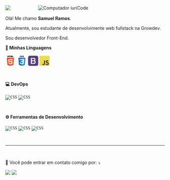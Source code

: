 
<a href="https://github.com/ProgSamuel" align="left">
  <img height="180em" src="https://github-readme-stats.vercel.app/api?username=ProgSamuel&theme=dracula&show_icons=true" />
</a>

<img src="https://raw.githubusercontent.com/MicaelliMedeiros/micaellimedeiros/master/image/computer-illustration.png" min-width="400px" max-width="400px" width="400px" align="right" alt="Computador iuriCode">

<p align="left"> 
  Olá! Me chamo <strong> Samuel Ramos</strong>.
  <br>
</p>

<p align="left"> Atualmente, sou estudante de desenvolvimente web fullstack na Growdev. </p>
<p align="left"> Sou desenvolvedor Front-End. </p>



<p align="left">
  <strong> 🚀 Minhas Linguagens </strong> <br><br>
   <code><img height="32" src="https://raw.githubusercontent.com/github/explore/80688e429a7d4ef2fca1e82350fe8e3517d3494d/topics/html/html.png" alt="HTML5"/></code>
  <code><img height="32" src="https://raw.githubusercontent.com/github/explore/80688e429a7d4ef2fca1e82350fe8e3517d3494d/topics/css/css.png" alt="CSS"/></code>
  <code><img height="32" src="https://raw.githubusercontent.com/github/explore/80688e429a7d4ef2fca1e82350fe8e3517d3494d/topics/bootstrap/bootstrap.png" alt="Bootstrap"/></code>
<code><img height="32" src="https://raw.githubusercontent.com/github/explore/80688e429a7d4ef2fca1e82350fe8e3517d3494d/topics/javascript/javascript.png" alt="Javascript"/></code>


</p>
<br>

<p>
  <strong> 💻 DevOps </strong> <br><br>
  <code><img height="32" src="https://img.shields.io/badge/-Git-333333?style=flat&logo=git" alt="CSS"/></code>
   <code><img height="32" src="https://img.shields.io/badge/-GitHub-333333?style=flat&logo=github" alt="CSS"/></code>
 </p>
 
 <br>
 <p>
  <strong>  ⚙️ Ferramentas de Desenvolvimento </strong> <br><br>
     <code><img height="32" src="https://img.shields.io/badge/-Visual%20Studio%20Code-333333?style=flat&logo=visual-studio-code&logoColor=007ACC" alt="CSS"/></code>
   <code><img height="32" src="https://img.shields.io/badge/-Figma-333333?style=flat&logo=figma&logoColor=007ACC" alt="CSS"/></code>
   <code><img height="32" src="https://img.shields.io/badge/-Trello-333333?style=flat&logo=trello&logoColor=007ACC" alt="CSS"/></code>

 </p>
 
<br>

<hr>
<br>



<p align="left">
  💌 Você pode entrar em contato comigo por: ⤵️
</p>

<p align="left">
  <a href=mailto:progsamu@gmail.com alt="Gmail" target="_blank">
  <img src="https://img.shields.io/badge/-Gmail-FF0000?style=flat-square&labelColor=FF0000&logo=gmail&logoColor=white&link=LINK-DO-SEU-EMAIL" /></a>

  <a href="https://www.linkedin.com/in/samuel-ramos-dev/" alt="Linkedin" target="_blank">
  <img src="https://img.shields.io/badge/-Linkedin-0e76a8?style=flat-square&logo=Linkedin&logoColor=white&link=LINK-DO-SEU-LINKEDIN"/></a>

</p>  

<!---
ProgSamuel/ProgSamuel is a ✨ special ✨ repository because its `README.md` (this file) appears on your GitHub profile.
You can click the Preview link to take a look at your changes.
--->
